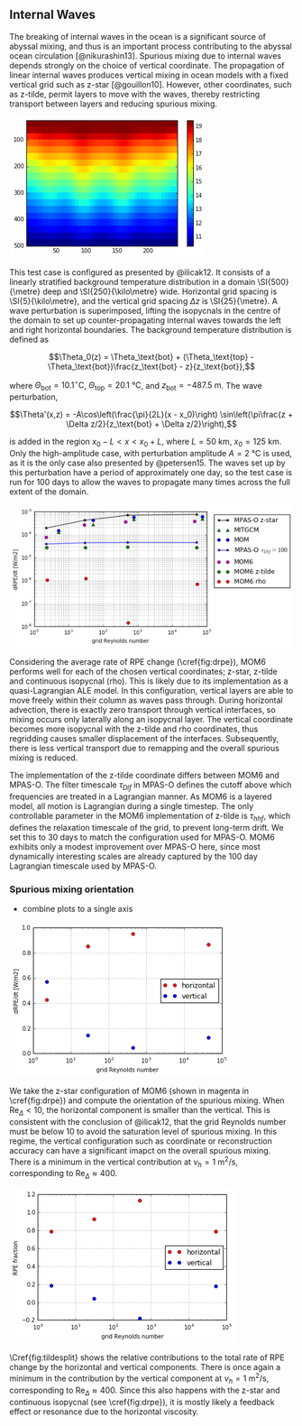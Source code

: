 ## Internal Waves

The breaking of internal waves in the ocean is a significant source of abyssal mixing, and thus is an important process contributing to the abyssal ocean circulation [@nikurashin13]. Spurious mixing due to internal waves depends strongly on the choice of vertical coordinate. The propagation of linear internal waves produces vertical mixing in ocean models with a fixed vertical grid such as z-star [@gouillon10]. However, other coordinates, such as z-tilde, permit layers to move with the waves, thereby restricting transport between layers and reducing spurious mixing.

![\label{fig:snapshot} Snapshot of internal waves after 100 days.](plots/internal_waves_snapshot_0.01.png)

This test case is configured as presented by @ilicak12. It consists of a linearly stratified background temperature distribution in a domain \SI{500}{\metre} deep and \SI{250}{\kilo\metre} wide. Horizontal grid spacing is \SI{5}{\kilo\metre}, and the vertical grid spacing $\Delta z$ is \SI{25}{\metre}. A wave perturbation is superimposed, lifting the isopycnals in the centre of the domain to set up counter-propagating internal waves towards the left and right horizontal boundaries. The background temperature distribution is defined as

$$\Theta_0(z) = \Theta_\text{bot} + (\Theta_\text{top} - \Theta_\text{bot})\frac{z_\text{bot} - z}{z_\text{bot}},$$

where $\Theta_\text{bot} = 10.1^\circ\mathrm{C}$, $\Theta_\text{top} = \SI{20.1}{\celsius}$, and $z_\text{bot} = \SI{-487.5}{\metre}$. The wave perturbation,

$$\Theta'(x,z) = -A\cos\left(\frac{\pi}{2L}(x - x_0)\right) \sin\left(\pi\frac{z + \Delta z/2}{z_\text{bot} + \Delta z/2}\right),$$

is added in the region $x_0 - L < x < x_0 + L$, where $L = \SI{50}{\kilo\metre}$, $x_0 = \SI{125}{\kilo\metre}$. Only the high-amplitude case, with perturbation amplitude $A = \SI{2}{\celsius}$ is used, as it is the only case also presented by @petersen15. The waves set up by this perturbation have a period of approximately one day, so the test case is run for 100 days to allow the waves to propagate many times across the full extent of the domain.

![\label{fig:drpe} Averaged rate of RPE change. MPAS-O, MITGCM and MOM results come from @petersen15. MOM6 performs comparably or better to models using the same vertical coordinate. *although MITGCM and MOM come from Ilicak originally...*](plots/internal_waves_drpe.png)

Considering the average rate of RPE change (\cref{fig:drpe}), MOM6 performs well for each of the chosen vertical coordinates; z-star, z-tilde and continuous isopycnal (rho). This is likely due to its implementation as a quasi-Lagrangian ALE model. In this configuration, vertical layers are able to move freely within their column as waves pass through. During horizontal advection, there is exactly zero transport through vertical interfaces, so mixing occurs only laterally along an isopycnal layer. The vertical coordinate becomes more isopycnal with the z-tilde and rho coordinates, thus regridding causes smaller displacement of the interfaces. Subsequently, there is less vertical transport due to remapping and the overall spurious mixing is reduced.

The implementation of the z-tilde coordinate differs between MOM6 and MPAS-O. The filter timescale $\tau_{Dlf}$ in MPAS-O defines the cutoff above which frequencies are treated in a Lagrangian manner. As MOM6 is a layered model, all motion is Lagrangian during a single timestep. The only controllable parameter in the MOM6 implementation of z-tilde is $\tau_{hhf}$, which defines the relaxation timescale of the grid, to prevent long-term drift. We set this to 30 days to match the configuration used for MPAS-O. MOM6 exhibits only a modest improvement over MPAS-O here, since most dynamically interesting scales are already captured by the 100 day Lagrangian timescale used by MPAS-O.

### Spurious mixing orientation

- combine plots to a single axis

![\label{fig:drpesplit} Relative contributions to spurious mixing by horizontal and vertical processes. Each contribution is the fraction of the averaged total rate of RPE change.](plots/internal_waves_drpe_split.png)

We take the z-star configuration of MOM6 (shown in magenta in \cref{fig:drpe}) and compute the orientation of the spurious mixing. When $\mathrm{Re}_\Delta < 10$, the horizontal component is smaller than the vertical. This is consistent with the conclusion of @ilicak12, that the grid Reynolds number must be below 10 to avoid the saturation level of spurious mixing. In this regime, the vertical configuration such as coordinate or reconstruction accuracy can have a significant imapct on the overall spurious mixing. There is a minimum in the vertical contribution at $\nu_h = \SI{1}{\square\metre\per\second}$, corresponding to $\mathrm{Re}_\Delta \approx 400$.

![\label{fig:tildesplit} Relative contributions to spurious mixing for the z-tilde vertical coordinate by orientation. Each component is the fraction of the averaged total rate of RPE change shown in \cref{fig:drpe}](plots/internal_waves_tilde_split.png)

\Cref{fig:tildesplit} shows the relative contributions to the total rate of RPE change by the horizontal and vertical components. There is once again a minimum in the contribution by the vertical component at $\nu_h = \SI{1}{\square\metre\per\second}$, corresponding to $\mathrm{Re}_\Delta \approx 400$. Since this also happens with the z-star and continuous isopycnal (see \cref{fig:drpe}), it is mostly likely a feedback effect or resonance due to the horizontal viscosity.
